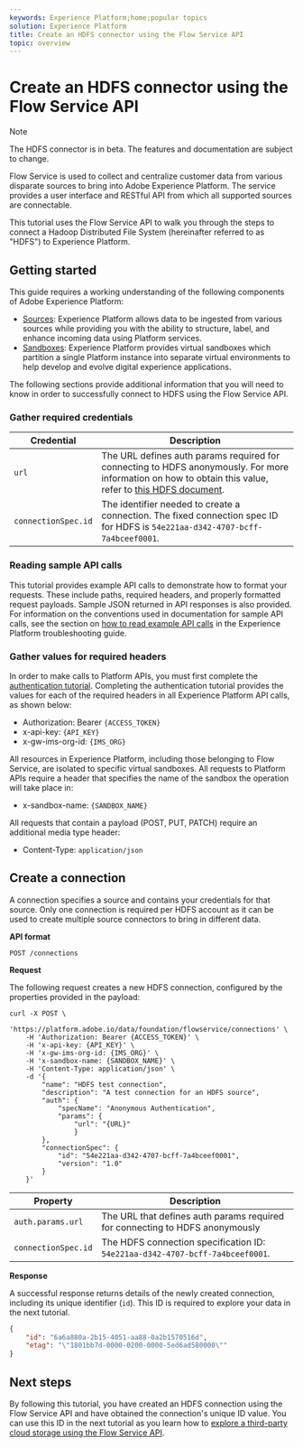 ```yaml
---
keywords: Experience Platform;home;popular topics
solution: Experience Platform
title: Create an HDFS connector using the Flow Service API
topic: overview
---
```


# Create an HDFS connector using the Flow Service API

>[!NOTE]
>The HDFS connector is in beta. The features and documentation are subject to change.

Flow Service is used to collect and centralize customer data from various disparate sources to bring into Adobe Experience Platform. The service provides a user interface and RESTful API from which all supported sources are connectable.

This tutorial uses the Flow Service API to walk you through the steps to connect a Hadoop Distributed File System (hereinafter referred to as "HDFS") to Experience Platform.

## Getting started

This guide requires a working understanding of the following components of Adobe Experience Platform:

*   [Sources](../../../../home.md): Experience Platform allows data to be ingested from various sources while providing you with the ability to structure, label, and enhance incoming data using Platform services.
*   [Sandboxes](../../../../../sandboxes/home.md): Experience Platform provides virtual sandboxes which partition a single Platform instance into separate virtual environments to help develop and evolve digital experience applications.

The following sections provide additional information that you will need to know in order to successfully connect to HDFS using the Flow Service API.

### Gather required credentials

| Credential | Description |
| ---------- | ----------- |
| `url` | The URL defines auth params required for connecting to HDFS anonymously. For more information on how to obtain this value, refer to [this HDFS document](https://hadoop.apache.org/docs/r1.2.1/HttpAuthentication.html). |
| `connectionSpec.id` | The identifier needed to create a connection. The fixed connection spec ID for HDFS is `54e221aa-d342-4707-bcff-7a4bceef0001`. |

### Reading sample API calls

This tutorial provides example API calls to demonstrate how to format your requests. These include paths, required headers, and properly formatted request payloads. Sample JSON returned in API responses is also provided. For information on the conventions used in documentation for sample API calls, see the section on [how to read example API calls](../../../../../landing/troubleshooting.md#how-do-i-format-an-api-request) in the Experience Platform troubleshooting guide.

### Gather values for required headers

In order to make calls to Platform APIs, you must first complete the [authentication tutorial](../../../../../tutorials/authentication.md). Completing the authentication tutorial provides the values for each of the required headers in all Experience Platform API calls, as shown below:

*   Authorization: Bearer `{ACCESS_TOKEN}`
*   x-api-key: `{API_KEY}`
*   x-gw-ims-org-id: `{IMS_ORG}`

All resources in Experience Platform, including those belonging to Flow Service, are isolated to specific virtual sandboxes. All requests to Platform APIs require a header that specifies the name of the sandbox the operation will take place in:

*   x-sandbox-name: `{SANDBOX_NAME}`

All requests that contain a payload (POST, PUT, PATCH) require an additional media type header:

*   Content-Type: `application/json`

## Create a connection

A connection specifies a source and contains your credentials for that source. Only one connection is required per HDFS account as it can be used to create multiple source connectors to bring in different data.

**API format**

```http
POST /connections
```

**Request**

The following request creates a new HDFS connection, configured by the properties provided in the payload:

```shell
curl -X POST \
    'https://platform.adobe.io/data/foundation/flowservice/connections' \
    -H 'Authorization: Bearer {ACCESS_TOKEN}' \
    -H 'x-api-key: {API_KEY}' \
    -H 'x-gw-ims-org-id: {IMS_ORG}' \
    -H 'x-sandbox-name: {SANDBOX_NAME}' \
    -H 'Content-Type: application/json' \
    -d '{
        "name": "HDFS test connection",
        "description": "A test connection for an HDFS source",
        "auth": {
            "specName": "Anonymous Authentication",
            "params": {
                "url": "{URL}"
                }
        },
        "connectionSpec": {
            "id": "54e221aa-d342-4707-bcff-7a4bceef0001",
            "version": "1.0"
        }
    }'
```

| Property | Description |
| --------- | ----------- |
| `auth.params.url` | The URL that defines auth params required for connecting to HDFS anonymously |
| `connectionSpec.id` | The HDFS connection specification ID: `54e221aa-d342-4707-bcff-7a4bceef0001`. |

**Response**

A successful response returns details of the newly created connection, including its unique identifier (`id`). This ID is required to explore your data in the next tutorial.

```json
{
    "id": "6a6a880a-2b15-4051-aa88-0a2b1570516d",
    "etag": "\"1801bb7d-0000-0200-0000-5ed6ad580000\""
}
```

## Next steps

By following this tutorial, you have created an HDFS connection using the Flow Service API and have obtained the connection's unique ID value. You can use this ID in the next tutorial as you learn how to [explore a third-party cloud storage using the Flow Service API](../../explore/cloud-storage.md).
